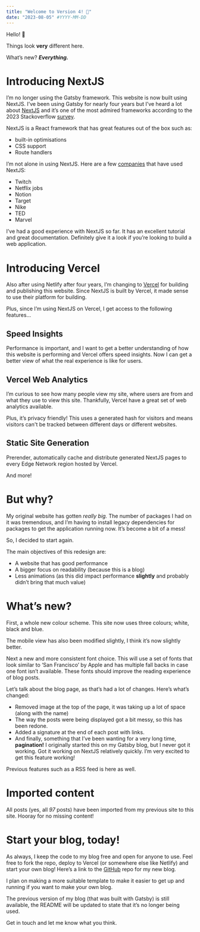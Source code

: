 ```yaml
---
title: "Welcome to Version 4! 🎉"
date: "2023-08-05" #YYYY-MM-DD
---
```


Hello! 👋

Things look ****very**** different here.

What’s new? ***********Everything.***********

# Introducing NextJS

I’m no longer using the Gatsby framework. This website is now built using NextJS. I’ve been using Gatsby for nearly four years but I’ve heard a lot about [NextJS](https://nextjs.org/) and it’s one of the most admired frameworks according to the 2023 Stackoverflow [survey](https://survey.stackoverflow.co/2023/#section-admired-and-desired-web-frameworks-and-technologies).

NextJS is a React framework that has great features out of the box such as:

- built-in optimisations
- CSS support
- Route handlers

I’m not alone in using NextJS. Here are a few [companies](https://nextjs.org/showcase) that have used NextJS:

- Twitch
- Netflix jobs
- Notion
- Target
- Nike
- TED
- Marvel

I’ve had a good experience with NextJS so far. It has an excellent tutorial and great documentation. Definitely give it a look if you’re looking to build a web application.

# Introducing Vercel

Also after using Netlify after four years, I’m changing to [Vercel](https://vercel.com/home) for building and publishing this website. Since NextJS is built by Vercel, it made sense to use their platform for building.

Plus, since I’m using NextJS on Vercel, I get access to the following features…

## Speed Insights

Performance is important, and I want to get a better understanding of how this website is performing and Vercel offers speed insights. Now I can get a better view of what the real experience is like for users.

## Vercel Web Analytics

I’m curious to see how many people view my site, where users are from and what they use to view this site. Thankfully, Vercel have a great set of web analytics available.

Plus, it’s privacy friendly! This uses a generated hash for visitors and means visitors can't be tracked between different days or different websites.

## Static Site Generation

Prerender, automatically cache and distribute generated NextJS pages to every Edge Network region hosted by Vercel.

And more!

# But why?

My original website has gotten *really big.* The number of packages I had on it was tremendous, and I’m having to install legacy dependencies for packages to get the application running now. It’s become a bit of a mess!

So, I decided to start again.

The main objectives of this redesign are:

- A website that has good performance
- A bigger focus on readability (because this is a blog)
- Less animations (as this did impact performance ****slightly**** and probably didn’t bring that much value)

# What’s new?

First, a whole new colour scheme. This site now uses three colours; white, black and blue.

The mobile view has also been modified slightly, I think it’s now slightly better.

Next a new and more consistent font choice. This will use a set of fonts that look similar to ‘San Francisco’ by Apple and has multiple fall backs in case one font isn’t available. These fonts should improve the reading experience of blog posts.

Let’s talk about the blog page, as that’s had a lot of changes. Here’s what’s changed:

- Removed image at the top of the page, it was taking up a lot of space (along with the name)
- The way the posts were being displayed got a bit messy, so this has been redone.
- Added a signature at the end of each post with links.
- And finally, something that I’ve been wanting for a very long time, **pagination!** I originally started this on my Gatsby blog, but I never got it working. Got it working on NextJS relatively quickly. I’m very excited to get this feature working!

Previous features such as a RSS feed is here as well.

# Imported content

All posts (yes, all *97* posts) have been imported from my previous site to this site. Hooray for no missing content!

# Start your blog, today!

As always, I keep the code to my blog free and open for anyone to use. Feel free to fork the repo, deploy to Vercel (or somewhere else like Netlify) and start your own blog! Here’s a link to the [GitHub](https://github.com/JB-26/web-portfolio-next-gen) repo for my new blog.

I plan on making a more suitable template to make it easier to get up and running if you want to make your own blog.

The previous version of my blog (that was built with Gatsby) is still available, the README will be updated to state that it’s no longer being used.

Get in touch and let me know what you think.